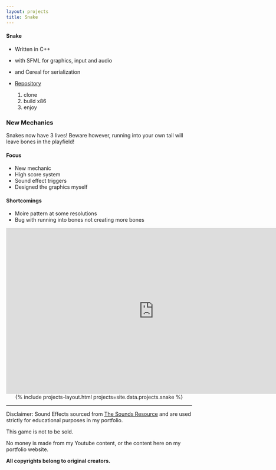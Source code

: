 ```yaml
---
layout: projects
title: Snake
---
```


#### Snake

- Written in C++
- with SFML for graphics, input and audio
- and Cereal for serialization

- [Repository](https://github.com/TelloViz/Snake-SFML) 
  1. clone
  2. build x86
  3. enjoy

### New Mechanics

<p>Snakes now have 3 lives! Beware however, running into your own tail will leave bones in the playfield!</p>

#### Focus

- New mechanic
- High score system
- Sound effect triggers
- Designed the graphics myself

#### Shortcomings

- Moire pattern at some resolutions
- Bug with running into bones not creating more bones

<div class="yt-video">
<center><iframe width="800" height="450" src="https://www.youtube.com/embed/DtEGNMsFRR8?si=DV5msCV0-Xeq4_Iy" title="YouTube video player" frameborder="0" allow="accelerometer; autoplay; clipboard-write; encrypted-media; gyroscope; picture-in-picture; web-share" allowfullscreen></iframe></center>
</div>

<center> {% include projects-layout.html projects=site.data.projects.snake %} </center>

---

Disclaimer: 
Sound Effects sourced from [The Sounds Resource](https://www.sounds-resource.com/) and are used strictly for educational purposes in my portfolio. 

This game is not to be sold. 

No money is made from my Youtube content, or the content here on my portfolio website.

**All copyrights belong to original creators.**

